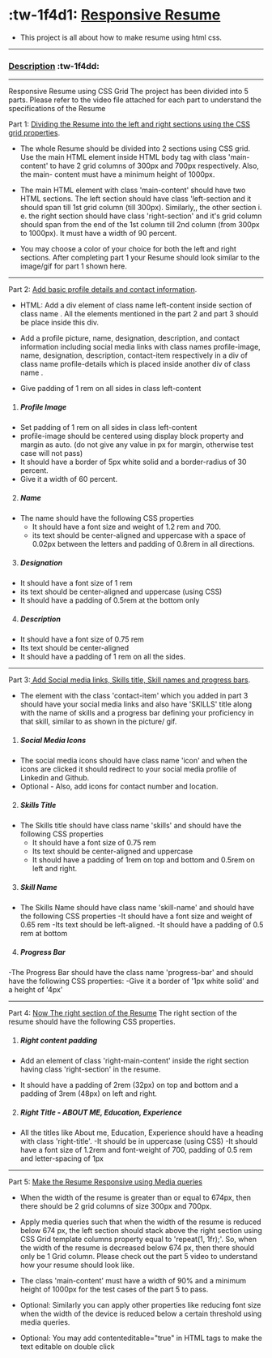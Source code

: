 # :tw-1f4d1: [Responsive Resume](https://9766jitesh.github.io/NewtonSchool/)
- This project is all about how to make resume using html css.

------------
###  [Description](#decription) :tw-1f4dd:
------------
Responsive Resume using CSS Grid
The project has been divided into 5 parts. Please refer to the video file attached for each part to understand the specifications of the Resume

Part 1: [Dividing the Resume into the left and right sections using the CSS grid properties](https://d3dyfaf3iutrxo.cloudfront.net/general/upload/defb94140de348c7a3864880ee80a781.mp4).

- The whole Resume should be divided into 2 sections using CSS grid. Use the main HTML element inside HTML body tag with class 'main-content' to have 2 grid columns of 300px and 700px respectively. Also, the main- content must have a minimum height of 1000px.

- The main HTML element with class 'main-content' should have two HTML sections. The left section should have class 'left-section and it should span till 1st grid column (till 300px). Similarly,, the other section i. e. the right section should have class 'right-section' and it's grid column should span from the end of the 1st column till 2nd column (from 300px to 1000px). It must have a width of 90 percent.

- You may choose a color of your choice for both the left and right sections. After completing part 1 your Resume should look similar to the image/gif for part 1 shown here.
------------
Part 2: [Add basic profile details and contact information](https://d3dyfaf3iutrxo.cloudfront.net/general/upload/2ae890a4d40c4dcb884dab763bbf5652.mp4).

- HTML: Add a div element of class name left-content inside section of class name . All the elements mentioned in the part 2 and part 3 should be place inside this div.
- Add a profile picture, name, designation, description, and contact information including social media links with class names profile-image, name, designation, description, contact-item respectively in a div of class name profile-details which is placed inside another div of class name .

- Give padding of 1 rem on all sides in class left-content


1. ##### Profile Image
- Set padding of 1 rem on all sides in class left-content
-  profile-image should be centered using display block property and margin as auto. (do not give any value in px for margin, otherwise test case will not pass)
- It should have a border of 5px white solid and a border-radius of 30 percent.
- Give it a width of 60 percent.

2.  ##### Name
- The name should have the following CSS properties
  - It should have a font size and weight of 1.2 rem and 700.
  - its text should be center-aligned and uppercase with a space of 0.02px between the letters and padding of 0.8rem in all directions.

3.  ##### Designation
- It should have a font size of 1 rem
- its text should be center-aligned and uppercase (using CSS)
- It should have a padding of 0.5rem at the bottom only

4.  ##### Description
- It should have a font size of 0.75 rem
- Its text should be center-aligned
- It should have a padding of 1 rem on all the sides.

------------
Part 3:[ Add Social media links, Skills title, Skill names and progress bars](https://d3dyfaf3iutrxo.cloudfront.net/general/upload/2c215013b6b24a5a8063417325f5dffa.mp4).

- The element with the class 'contact-item' which you added in part 3 should have your social media links and also have 'SKILLS' title along with the name of skills and a progress bar defining your proficiency in that skill, similar to as shown in the picture/ gif.

1. ##### Social Media Icons
  - The social media icons should have class name 'icon' and when the icons are clicked it should redirect to your social media profile of Linkedin and Github.
  - Optional - Also, add icons for contact number and location.

2.  ##### Skills Title
- The Skills title should have class name 'skills' and should have the following CSS properties
  - It should have a font size of 0.75 rem
  - Its text should be center-aligned and uppercase
  - It should have a padding of 1rem on top and bottom and 0.5rem on left and right.

3.  ##### Skill Name
- The Skills Name should have class name 'skill-name' and should have the following CSS properties
  -It should have a font size and weight of 0.65 rem
  -Its text should be left-aligned.
  -It should have a padding of 0.5 rem at bottom

4.  ##### Progress Bar
-The Progress Bar should have the class name 'progress-bar' and should have the following CSS properties:
-Give it a border of '1px white solid' and a height of '4px'

------------

Part 4: [Now  The right section of the Resume](https://d3dyfaf3iutrxo.cloudfront.net/general/upload/a7fbffbc1ff94801b87706bea34f9bb4.mp4)
The right section of the resume should have the following CSS properties.

1. ##### Right content padding
- Add an element of class 'right-main-content' inside the right section having class 'right-section' in the resume.

-  It should have a padding of 2rem (32px) on top and bottom and a padding of 3rem (48px) on left and right.

2. ##### Right Title - ABOUT ME, Education, Experience
  - All the titles like About me, Education, Experience should have a heading with class 'right-title'.
    -It should be in uppercase (using CSS)
    -It should have a font size of 1.2rem and font-weight of 700, padding of 0.5 rem and letter-spacing of 1px

------------
Part 5: [Make the Resume Responsive using Media queries](https://d3dyfaf3iutrxo.cloudfront.net/general/upload/2d1b7902819148d79e1200aa5497d44f.mp4)


- When the width of the resume is greater than or equal to 674px, then there should be 2 grid columns of size 300px and 700px.
- Apply media queries such that when the width of the resume is reduced below 674 px, the left section should stack above the right section using CSS Grid template columns property equal to 'repeat(1, 1fr);'. So, when the width of the resume is decreased below 674 px, then there should only be 1 Grid column. Please check out the part 5 video to understand how your resume should look like.

- The class 'main-content' must have a width of 90% and a minimum height of 1000px for the test cases of the part 5 to pass.


- Optional: Similarly you can apply other properties like reducing font size when the width of the device is reduced below a certain threshold using media queries.

- Optional: You may add contenteditable="true" in HTML tags to make the text editable on double click


